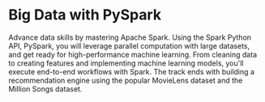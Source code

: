 # Big Data with PySpark
Advance data skills by mastering Apache Spark. Using the Spark Python API, PySpark, you will leverage parallel computation with large datasets, and get ready for high-performance machine learning. From cleaning data to creating features and implementing machine learning models, you'll execute end-to-end workflows with Spark. The track ends with building a recommendation engine using the popular MovieLens dataset and the Million Songs dataset.
